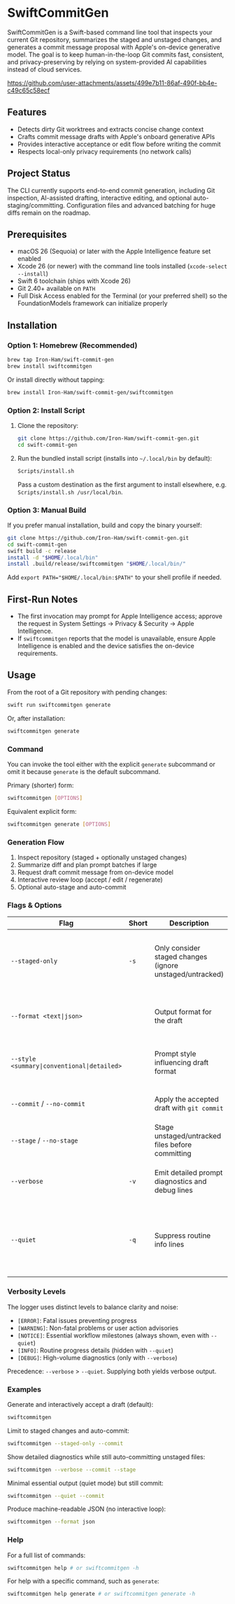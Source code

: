 SwiftCommitGen
===============

SwiftCommitGen is a Swift-based command line tool that inspects your current Git repository, summarizes the staged and unstaged changes, and generates a commit message proposal with Apple's on-device generative model. The goal is to keep human-in-the-loop Git commits fast, consistent, and privacy-preserving by relying on system-provided AI capabilities instead of cloud services.

https://github.com/user-attachments/assets/499e7b11-86af-490f-bb4e-c49c65c58ecf

Features
--------
- Detects dirty Git worktrees and extracts concise change context
- Crafts commit message drafts with Apple's onboard generative APIs
- Provides interactive acceptance or edit flow before writing the commit
- Respects local-only privacy requirements (no network calls)

Project Status
--------------
The CLI currently supports end-to-end commit generation, including Git inspection, AI-assisted drafting, interactive editing, and optional auto-staging/committing. Configuration files and advanced batching for huge diffs remain on the roadmap.

Prerequisites
-------------
- macOS 26 (Sequoia) or later with the Apple Intelligence feature set enabled
- Xcode 26 (or newer) with the command line tools installed (`xcode-select --install`)
- Swift 6 toolchain (ships with Xcode 26)
- Git 2.40+ available on `PATH`
- Full Disk Access enabled for the Terminal (or your preferred shell) so the FoundationModels framework can initialize properly

Installation
------------

### Option 1: Homebrew (Recommended)

```sh
brew tap Iron-Ham/swift-commit-gen
brew install swiftcommitgen
```

Or install directly without tapping:

```sh
brew install Iron-Ham/swift-commit-gen/swiftcommitgen
```

### Option 2: Install Script

1. Clone the repository:
	```sh
	git clone https://github.com/Iron-Ham/swift-commit-gen.git
	cd swift-commit-gen
	```
2. Run the bundled install script (installs into `~/.local/bin` by default):
	```sh
	Scripts/install.sh
	```
	Pass a custom destination as the first argument to install elsewhere, e.g. `Scripts/install.sh /usr/local/bin`.

### Option 3: Manual Build

If you prefer manual installation, build and copy the binary yourself:

```sh
git clone https://github.com/Iron-Ham/swift-commit-gen.git
cd swift-commit-gen
swift build -c release
install -d "$HOME/.local/bin"
install .build/release/swiftcommitgen "$HOME/.local/bin/"
```

Add `export PATH="$HOME/.local/bin:$PATH"` to your shell profile if needed.

First-Run Notes
---------------
- The first invocation may prompt for Apple Intelligence access; approve the request in System Settings → Privacy & Security → Apple Intelligence.
- If `swiftcommitgen` reports that the model is unavailable, ensure Apple Intelligence is enabled and the device satisfies the on-device requirements.

Usage
-----
From the root of a Git repository with pending changes:

```sh
swift run swiftcommitgen generate
```

Or, after installation:

```sh
swiftcommitgen generate
```

### Command

You can invoke the tool either with the explicit `generate` subcommand or omit it because `generate` is the default subcommand.

Primary (shorter) form:

```sh
swiftcommitgen [OPTIONS]
```

Equivalent explicit form:

```sh
swiftcommitgen generate [OPTIONS]
```

### Generation Flow
1. Inspect repository (staged + optionally unstaged changes)
2. Summarize diff and plan prompt batches if large
3. Request draft commit message from on-device model
4. Interactive review loop (accept / edit / regenerate)
5. Optional auto-stage and auto-commit

### Flags & Options

| Flag | Short | Description | Default | Notes |
|------|-------|-------------|---------|-------|
| `--staged-only` | `-s` | Only consider staged changes (ignore unstaged/untracked) | Off | Unstaged changes still can be staged later if `--stage` and `--commit` used. |
| `--format <text\|json>` |  | Output format for the draft | `text` | JSON skips interactive review (no edit/regen loop). |
| `--style <summary\|conventional\|detailed>` |  | Prompt style influencing draft format | `summary` | Conventional follows Conventional Commits subject style. |
| `--commit` / `--no-commit` |  | Apply the accepted draft with `git commit` | On | `--no-commit` leaves the draft uncommitted. |
| `--stage` / `--no-stage` |  | Stage unstaged/untracked files before committing | On (when `--commit`) | Ignored if `--no-commit`. |
| `--verbose` | `-v` | Emit detailed prompt diagnostics and debug lines | Off | Shows `[DEBUG]` messages. Overrides `--quiet`. |
| `--quiet` | `-q` | Suppress routine info lines | Off | Hides `[INFO]` but keeps `[NOTICE]`, warnings, errors. Ignored if `--verbose` is present. |

### Verbosity Levels

The logger uses distinct levels to balance clarity and noise:

- `[ERROR]`: Fatal issues preventing progress
- `[WARNING]`: Non-fatal problems or user action advisories
- `[NOTICE]`: Essential workflow milestones (always shown, even with `--quiet`)
- `[INFO]`: Routine progress details (hidden with `--quiet`)
- `[DEBUG]`: High-volume diagnostics (only with `--verbose`)

Precedence: `--verbose` > `--quiet`. Supplying both yields verbose output.

### Examples

Generate and interactively accept a draft (default):

```sh
swiftcommitgen
```

Limit to staged changes and auto-commit:

```sh
swiftcommitgen --staged-only --commit
```

Show detailed diagnostics while still auto-committing unstaged files:

```sh
swiftcommitgen --verbose --commit --stage
```

Minimal essential output (quiet mode) but still commit:

```sh
swiftcommitgen --quiet --commit
```

Produce machine-readable JSON (no interactive loop):

```sh
swiftcommitgen --format json
```

### Help

For a full list of commands:

```sh
swiftcommitgen help # or swiftcommitgen -h
```

For help with a specific command, such as `generate`:

```sh
swiftcommitgen help generate # or swiftcommitgen generate -h
```
